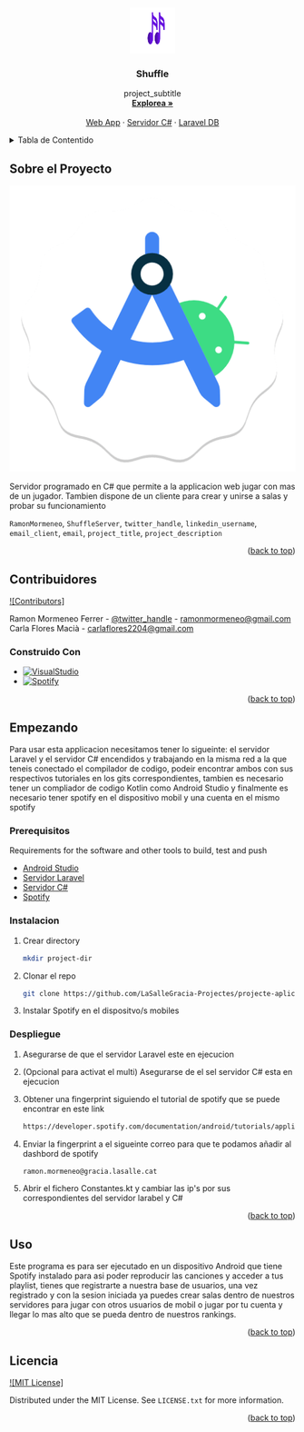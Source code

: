 <!-- Improved compatibility of back to top link: See: https://github.com/othneildrew/Best-README-Template/pull/73 -->
<a name="readme-top"></a>
<!--
*** Thanks for checking out the Best-README-Template. If you have a suggestion
*** that would make this better, please fork the repo and create a pull request
*** or simply open an issue with the tag "enhancement".
*** Don't forget to give the project a star!
*** Thanks again! Now go create something AMAZING! :D
-->



<!-- PROJECT SHIELDS -->
<!--
*** I'm using markdown "reference style" links for readability.
*** Reference links are enclosed in brackets [ ] instead of parentheses ( ).
*** See the bottom of this document for the declaration of the reference variables
*** for contributors-url, forks-url, etc. This is an optional, concise syntax you may use.
*** https://www.markdownguide.org/basic-syntax/#reference-style-links
-->
<!-- FUTURES
[![Forks][forks-shield]][forks-url]
[![Stargazers][stars-shield]][stars-url]
[![Issues][issues-shield]][issues-url]-->





<!-- PROJECT LOGO -->
<br />
<div align="center">
  <a href="https://github.com/LaSalleGracia-Projectes/projecte-aplicaci-extra-tim-berners-lee?tab=readme-ov-file">
    <img src="images/light-full-size.png" alt="Logo" width="80" height="80">
  </a>

<h3 align="center">Shuffle</h3>

  <p align="center">
    project_subtitle
    <br />
    <!-- Link to Memory PDF -->
    <a href="https://github.com/LaSalleGracia-Projectes/projecte-aplicaci-nativa-tim-berners-lee"><strong>Explorea »</strong></a>
    <br />
    <br />
    <!-- Link to Demo Video -->
    <a href="https://github.com/LaSalleGracia-Projectes/projecte-aplicaci-web-client-tim-berners-lee">Web App</a>
    ·
    <a href="https://github.com/github_username/repo_name/issues/new?labels=bug&template=bug-report---.md">Servidor C#</a>
    ·
    <a href="github.com/LaSalleGracia-Projectes/projecte-aplicaci-web-servidor-tim-berners-lee">Laravel DB</a>
  </p>
</div>
<!-- TABLE OF CONTENTS -->
<details>
  <summary>Tabla de Contentido</summary>
  <ol>
    <li>
      <a href="#about-the-project">Sobre el Proyecto</a>
      <ul>
        <li><a href="#built-with">Construido Con</a></li>
      </ul>
    </li>
    <li>
      <a href="#getting-started">Empezando</a>
      <ul>
        <li><a href="#prerequisites">Prerequisitos</a></li>
        <li><a href="#installation">Instalacion</a></li>
        <li><a href="#deployment">Despliegue</a></li>
      </ul>
    </li>
    <li><a href="#usage">Uso</a></li>
    <li><a href="#license">Licencia</a></li>
  </ol>
</details>



<!-- ABOUT THE PROJECT -->
## Sobre el Proyecto

[![Product Name Screen Shot][product-screenshot]](https://example.com)

Servidor programado en C# que permite a la applicacion web jugar con mas de un jugador. Tambien dispone de un cliente  para crear y unirse a salas y probar su funcionamiento

`RamonMormeneo`, `ShuffleServer`, `twitter_handle`, `linkedin_username`, `email_client`, `email`, `project_title`, `project_description`

<p align="right">(<a href="#readme-top">back to top</a>)</p>

## Contribuidores
[![Contributors]][contributors-url]

Ramon Mormeneo Ferrer - [@twitter_handle](https://twitter.com/twitter_handle) - ramonmormeneo@gmail.com
Carla Flores Macià - carlaflores2204@gmail.com

### Construido Con

* [![VisualStudio][Visual.com]][Visual-url]
* [![Spotify][Spoty.com]][Spoty-url]

<!-- See: https://github.com/alexandresanlim/Badges4-README.md-Profile?tab=readme-ov-file#-terminal -->

<p align="right">(<a href="#readme-top">back to top</a>)</p>



<!-- GETTING STARTED -->
## Empezando

Para usar esta applicacion necesitamos tener lo sigueinte: el servidor Laravel y el servidor C# encendidos y trabajando en la misma red a la que teneis conectado el compilador de codigo, podeir encontrar ambos con sus respectivos tutoriales en los gits correspondientes, tambien es necesario tener un compliador de codigo Kotlin como Android Studio y finalmente es necesario tener spotify en el dispositivo mobil y una cuenta en el mismo spotify

### Prerequisitos

Requirements for the software and other tools to build, test and push 
- [Android Studio](https://developer.android.com/studio)
- [Servidor Laravel](https://github.com/LaSalleGracia-Projectes/projecte-aplicaci-extra-tim-berners-lee)
- [Servidor C#](hhttps://github.com/LaSalleGracia-Projectes/projecte-aplicaci-web-servidor-tim-berners-lee)
- [Spotify](https://www.spotify.com/de-en/download/other/)


### Instalacion

1. Crear directory
   ```sh
   mkdir project-dir
   ```
2. Clonar el repo
   ```sh
   git clone https://github.com/LaSalleGracia-Projectes/projecte-aplicaci-web-servidor-tim-berners-lee
   ```
3. Instalar Spotify en el dispositvo/s mobiles
### Despliegue
1. Asegurarse de que el servidor Laravel este en ejecucion

2. (Opcional para activat el multi) Asegurarse de el sel servidor C# esta en ejecucion

3. Obtener una fingerprint siguiendo el tutorial de spotify que se puede encontrar en este link
   ```sh
   https://developer.spotify.com/documentation/android/tutorials/application-fingerprints
   ```

4. Enviar la fingerprint a el sigueinte correo para que te podamos añadir al dashbord de spotify
   ```sh
   ramon.mormeneo@gracia.lasalle.cat
   ```

5. Abrir el fichero Constantes.kt y cambiar las ip's por sus correspondientes del servidor larabel y C#

<p align="right">(<a href="#readme-top">back to top</a>)</p>



<!-- USAGE EXAMPLES -->
## Uso

Este programa es para ser ejecutado en un dispositivo Android que tiene Spotify instalado para asi poder reproducir las canciones y acceder a tus playlist, tienes que registrarte a nuestra base de usuarios, una vez registrado y con la sesion iniciada ya puedes crear salas dentro de nuestros servidores para jugar con otros usuarios de mobil o jugar por tu cuenta y llegar lo mas alto que se pueda dentro de nuestros rankings. 

<p align="right">(<a href="#readme-top">back to top</a>)</p>






<!-- LICENSE -->
## Licencia

[![MIT License]][license-url]

Distributed under the MIT License. See `LICENSE.txt` for more information.

<p align="right">(<a href="#readme-top">back to top</a>)</p>






<!-- MARKDOWN LINKS & IMAGES -->
<!-- https://www.markdownguide.org/basic-syntax/#reference-style-links -->
[contributors-shield]: https://img.shields.io/github/contributors/github_username/repo_name.svg?style=for-the-badge
[license-shield]: https://img.shields.io/github/license/github_username/repo_name.svg?style=for-the-badge
[license-url]: https://github.com/LaSalleGracia-Projectes/projecte-aplicaci-nativa-tim-berners-lee/LICENSE.txt
[contributors-url]: https://github.com/LaSalleGracia-Projectes/projecte-aplicaci-nativa-tim-berners-lee/network/dependencies
[product-screenshot]: images/android-studio-icon.png
[Next.js]: https://img.shields.io/badge/next.js-000000?style=for-the-badge&logo=nextdotjs&logoColor=white
[Next-url]: https://nextjs.org/
[React.js]: https://img.shields.io/badge/React-20232A?style=for-the-badge&logo=react&logoColor=61DAFB
[React-url]: https://reactjs.org/
[Vue.js]: https://img.shields.io/badge/Vue.js-35495E?style=for-the-badge&logo=vuedotjs&logoColor=4FC08D
[Vue-url]: https://vuejs.org/
[Laravel.com]: https://img.shields.io/badge/Laravel-FF2D20?style=for-the-badge&logo=laravel&logoColor=white
[Laravel-url]: https://laravel.com
[Bootstrap.com]: https://img.shields.io/badge/Bootstrap-563D7C?style=for-the-badge&logo=bootstrap&logoColor=white
[Bootstrap-url]: https://getbootstrap.com
[Visual-url]: https://developer.android.com/studio
[Visual.com]: https://img.shields.io/badge/AndroidStudio-4598d3?style=for-the-badge&logo=android&logoColor=A4C639
[Spoty-url]: https://open.spotify.com/intl-es
[Spoty.com]: https://img.shields.io/badge/Spotify-1DB954?style=for-the-badge&logo=spotify&logoColor=black